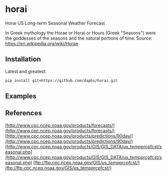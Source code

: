 # horai
Horai US Long-term Seasonal Weather Forecast

In Greek mythology the Horae or Horai or Hours (Greek "Seasons") were the goddesses of the seasons and the natural portions of time.
Source: https://en.wikipedia.org/wiki/Horae


## Installation
Latest and greatest:
```bash
pip install git+https://github.com/dapbs/horai.git
```

## Examples



## References

[http://www.cpc.ncep.noaa.gov/products/forecasts/](http://www.cpc.ncep.noaa.gov/products/forecasts/)
[http://www.cpc.ncep.noaa.gov/products/predictions/90day/](http://www.cpc.ncep.noaa.gov/products/predictions/90day/)
[http://www.cpc.ncep.noaa.gov/products/GIS/GIS_DATA/us_tempprcpfcst/seasonal.php](http://www.cpc.ncep.noaa.gov/products/GIS/GIS_DATA/us_tempprcpfcst/seasonal.php)
[ftp://ftp.cpc.ncep.noaa.gov/GIS/us_tempprcpfcst/](ftp://ftp.cpc.ncep.noaa.gov/GIS/us_tempprcpfcst/)
